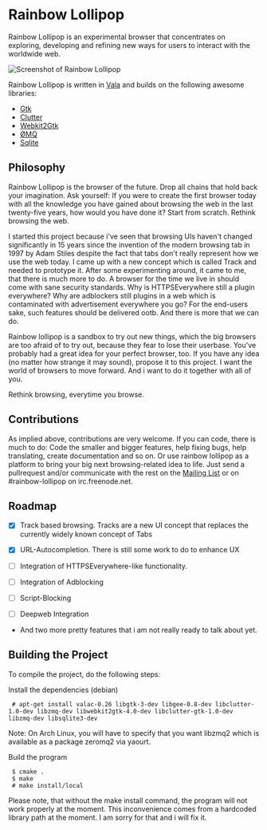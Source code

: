 Rainbow Lollipop
================

Rainbow Lollipop is an experimental browser that concentrates on exploring,
developing and refining new ways for users to interact with the worldwide web.

![Screenshot of Rainbow Lollipop](http://rainbow-lollipop.de/img/screenshot.png)

Rainbow Lollipop is written in [Vala](https://live.gnome.org/Vala) and builds
on the following awesome libraries:

  * [Gtk](http://gtk.org)
  * [Clutter](http://clutter-project.org)
  * [Webkit2Gtk](http://webkitgtk.org)
  * [ØMQ](http://zeromq.org)
  * [Sqlite](https://sqlite.org)

Philosophy
----------

Rainbow Lollipop is the browser of the future. Drop all chains that hold back your
imagination. Ask yourself: If you were to create the first
browser today with all the knowledge you have gained about browsing the web in the last
twenty-five years, how would you have done it? Start from scratch. Rethink browsing the
web.

I started this project because i've seen that browsing UIs haven't changed significantly
in 15 years since the invention of the modern browsing tab in 1997 by Adam Stiles despite
the fact that tabs don't really represent how we use the web today. I came up with a new
concept which is called Track and needed to prototype it. After some experimenting around,
it came to me, that there is much more to do. A browser for the time we live in should
come with sane security standards. Why is HTTPSEverywhere still a plugin everywhere? Why
are adblockers still plugins in a web which is contaminated with advertisement everywhere
you go? For the end-users sake, such features should be delivered ootb.
And there is more that we can do.

Rainbow lollipop is a sandbox to try out new things, which the big browsers are too afraid
of to try out, because they fear to lose their userbase. You've probably had a great
idea for your perfect browser, too. If you have any idea (no matter how strange it may sound),
propose it to this project. I want the world of browsers to move forward. And i want to do
it together with all of you.

Rethink browsing, everytime you browse.

Contributions
-------------

As implied above, contributions are very welcome. If you can code, there is much to do:
Code the smaller and bigger features, help fixing bugs, help translating, create
documentation and so on. Or use rainbow lollipop as a platform to bring your big next
browsing-related idea to life.
Just send a pullrequest and/or communicate with the rest on the [Mailing List](http://lists.rainbow-lollipop.de) or on #rainbow-lollipop on irc.freenode.net.

Roadmap
-------

  * [x] Track based browsing.
    Tracks are a new UI concept that replaces the currently widely known concept of Tabs

  * [x] URL-Autocompletion.
    There is still some work to do to enhance UX

  * [ ] Integration of HTTPSEverywhere-like functionality.

  * [ ] Integration of Adblocking

  * [ ] Script-Blocking

  * [ ] Deepweb Integration

  * And two more pretty features that i am not really ready to talk about yet.

Building the Project
--------------------

To compile the project, do the following steps:

Install the dependencies (debian)

```
 # apt-get install valac-0.26 libgtk-3-dev libgee-0.8-dev libclutter-1.0-dev libzmq-dev libwebkit2gtk-4.0-dev libclutter-gtk-1.0-dev libzmq-dev libsqlite3-dev
```

Note: On Arch Linux, you will have to specify that you want libzmq2 which is available as a package zeromq2 via yaourt.

Build the program

```
 $ cmake .
 $ make
 # make install/local
```

Please note, that without the make install command, the program will not work properly at the moment.
This inconvenience comes from a hardcoded library path at the moment. I am sorry for that and i will
fix it.
